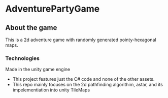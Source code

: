 # AdventurePartyGame
## About the game
This is a 2d adventure game with randomly generated pointy-hexagonal maps.
### Technologies
Made in the unity game engine 
+ This project features just the C# code and none of the other assets.
+ This repo mainly focuses on the 2d pathfinding algorithim, astar, and its impelementiation into unity TileMaps

